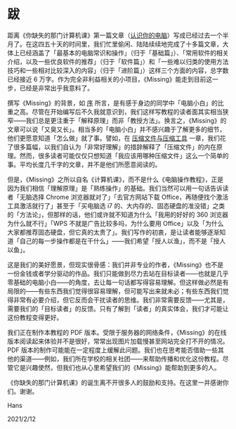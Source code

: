 # 跋

距离《你缺失的那门计算机课》第一篇文章（[认识你的电脑](computer-and-its-components.md)）写成已经过去一个半月了。在这四五十天的时间里，我们忙里偷闲、陆陆续续地完成了十多篇文章，大体上已经涵盖了「最基本的电脑常识和操作」（归于「基础篇」）、「常用软件的相关介绍，以及一些优良软件的推荐」（归于「软件篇」）和「一些难以归类的使用方法技巧和一些相对比较深入的内容」（归于「进阶篇」）这样三个方面的内容，总字数已经接近 6 万字。作为完全非利益相关的小项目，《Missing》能走到目前这一步，已经是非常出乎我意料了。

撰写《Missing》的背景，如 [序](premble.md) 所言，是有感于身边的同学中「电脑小白」的比重之高。尽管在开始编写后不久我就意识到，我们这样写教程的读者面其实相当狭窄——我们总是更注重于「解释原理」而非「教授方法」。换言之，《Missing》的文章可以说「又臭又长」。相当多的「电脑小白」并不感兴趣于了解更多的细节，他们更愿意知道「怎么做」就了事。譬如，在 [压缩文件与压缩工具](archive-formats-and-tools.md) 一章，我们花了很多篇幅，以我们自认为「非常好理解」的措辞解释了「压缩文件」的内在原理。然而，很多读者可能仅仅只想知道「我应该用哪种压缩文件」这么一个简单的事。平均长度几千字的文章，并不是他们所愿意阅读的。

但是，《Missing》之所以自名《计算机课》，而不是什么《电脑操作教程》，正是因为我们相信「理解原理」是「熟练操作」的基础。我们当然可以用一句话告诉读者「无脑选择 Chrome 浏览器就对了」「去官方网站下载 Office，再随便找个激活工具激活就行了」甚至于「买电脑选 i7 的、大内存的、固态硬盘的准没错」之类的「方法论」，但那样的话，他们或许就不知道为什么「我用的好好的 360 浏览器为什么就不行」「WPS 不就是广告比较多吗，为什么要用 Office」以及「为什么大家都推荐固态硬盘，但它真的太贵了」。我们写作的初衷，是让读者能够逐渐知道「自己的每一步操作都是在干什么」——我们希望「授人以渔」，而不是「授人以鱼」。

这是我们的美好愿景，但现实很骨感：我们并非专业的作者，《Missing》也不是一份金钱或者学分驱动的作品。我们只能做到尽力去站在目标读者——也就是几乎零基础的电脑小白——的角度，去让每一句话都写得容易理解。但这样做必然是有局限的——有些东西我们觉得很容易理解，但可能写出来就未必；有些东西我们觉得非常有必要介绍，但它反而会干扰读者的思维。我们非常需要反馈——尤其是，需要我们的「目标读者」的反馈。只有了解到「读者」的真实体会，我们才可能让这份教程变得更好。

我们正在制作本教程的 PDF 版本。受限于服务器的网络条件，《Missing》的在线版本阅读起来体验并不是很好，常常出现图片加载慢甚至网站完全打不开的情况。PDF 版本的制作可能能在一定程度上缓解此问题。我们也在思考能否借助一些其他的渠道——例如，我们所在学校的相关社团——来帮助传播和优化这份教程。尽管它是兴趣使然，但我们也从心里希望我们的《Missing》能帮助到更多的人。

《你缺失的那门计算机课》的诞生离不开很多人的鼓励和支持。在这里一并感谢你们。谢谢。

Hans

2021/2/12